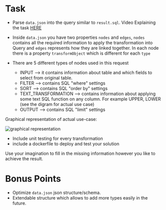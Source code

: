 # Task

- Parse `data.json` into the query similar to `result.sql`. Video Explaining the task [HERE](https://drive.google.com/file/d/1VMeqR9xavh-cpEIbhi2DU6ZipqoUwSY5/view?usp=sharing)

- Inside `data.json` you have two properties `nodes` and `edges`, `nodes` contains all the required
information to apply the transformation into Query and `edges` represents how they are linked together. In each node there is a property `transformObject` which is different for each `type`

- There are 5 different types of nodes used in this request

   - INPUT		                --> it contains information about table and which fields to select from original table. 
   - FILTER	                    --> contains SQL "where" settings 
   - SORT		                --> contains SQL "order by" settings 
   - TEXT_TRANSFORMATION	    --> contains information about applying some text SQL function on any column. For example UPPER, LOWER (see the digram for actual use case)
   - OUTPUT	                    --> contains SQL "limit" settings

Graphical representation of actual use-case:

![graphical representation](https://github.com/goes-funky/modeling-test/blob/master/graphical-representation.png?raw=true) 


- Include unit testing for every transformation
- include a dockerfile to deploy and test your solution


Use your imagination to fill in the missing information however you like to achieve the result.

# Bonus Points
 - Optimize `data.json` json structure/schema.
 - Extendable structure which allows to add more types easily in the future.

